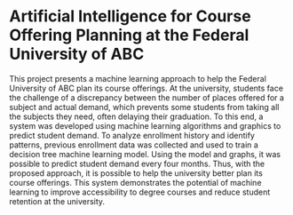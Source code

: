 # Artificial Intelligence for Course Offering Planning at the Federal University of ABC
This project presents a machine learning approach to help the Federal University of ABC plan its course offerings. At the university, students face the challenge of a discrepancy between the number of places offered for a subject and actual demand, which prevents some students from taking all the subjects they need, often delaying their graduation. To this end, a system was developed using machine learning algorithms and graphics to predict student demand. To analyze enrollment history and identify patterns, previous enrollment data was collected and used to train a decision tree machine learning model. Using the model and graphs, it was possible to predict student demand every four months. Thus, with the proposed approach, it is possible to help the university better plan its course offerings. This system demonstrates the potential of machine learning to improve accessibility to degree courses and reduce student retention at the university.
